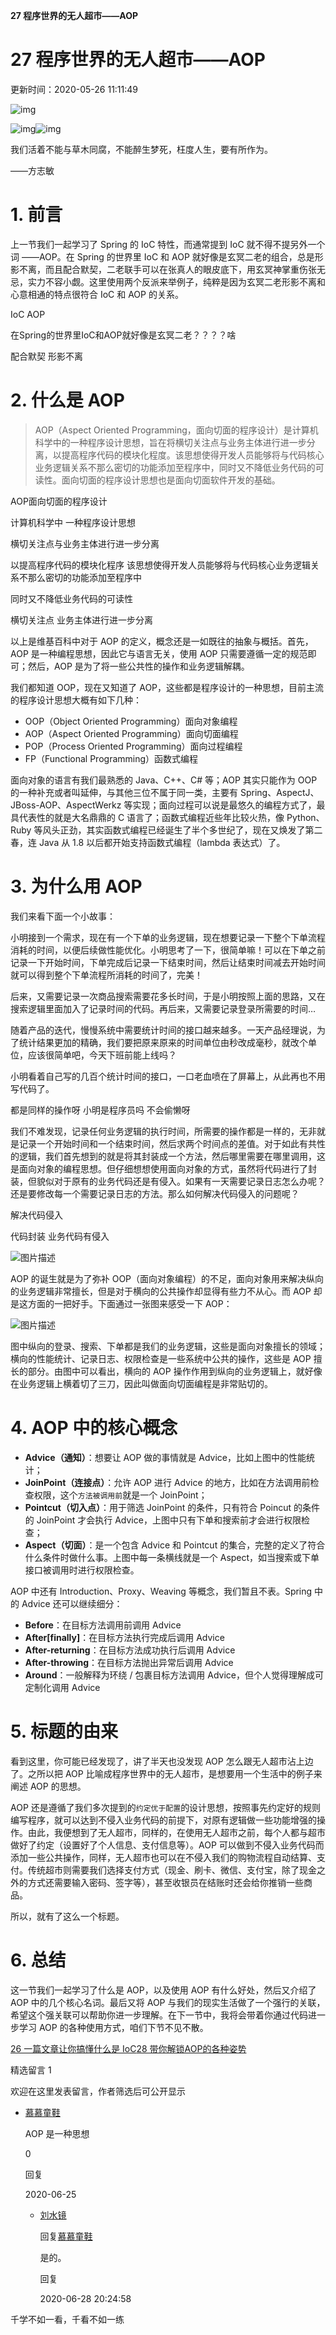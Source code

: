 **27 程序世界的无人超市——AOP**

# 27 程序世界的无人超市——AOP

更新时间：2020-05-26 11:11:49

![img](http://img1.sycdn.imooc.com/5ebe626d0001fb9806400425.jpg)

![img](http://www.imooc.com/static/img/column/bg-l.png)![img](http://www.imooc.com/static/img/column/bg-r.png)

我们活着不能与草木同腐，不能醉生梦死，枉度人生，要有所作为。

——方志敏



# 1. 前言

上一节我们一起学习了 Spring 的 IoC 特性，而通常提到 IoC 就不得不提另外一个词 ——AOP。在 Spring 的世界里 IoC 和 AOP 就好像是玄冥二老的组合，总是形影不离，而且配合默契，二老联手可以在张真人的眼皮底下，用玄冥神掌重伤张无忌，实力不容小觑。这里使用两个反派来举例子，纯粹是因为玄冥二老形影不离和心意相通的特点很符合 IoC 和 AOP 的关系。



IoC  AOP 

在Spring的世界里IoC和AOP就好像是玄冥二老？？？？啥

配合默契  形影不离  

# 2. 什么是 AOP

> AOP（Aspect Oriented Programming，面向切面的程序设计）是计算机科学中的一种程序设计思想，旨在将横切关注点与业务主体进行进一步分离，以提高程序代码的模块化程度。该思想使得开发人员能够将与代码核心业务逻辑关系不那么密切的功能添加至程序中，同时又不降低业务代码的可读性。面向切面的程序设计思想也是面向切面软件开发的基础。

AOP面向切面的程序设计

计算机科学中 一种程序设计思想

横切关注点与业务主体进行进一步分离

以提高程序代码的模块化程序 该思想使得开发人员能够将与代码核心业务逻辑关系不那么密切的功能添加至程序中

同时又不降低业务代码的可读性 

横切关注点  业务主体进行进一步分离  



以上是维基百科中对于 AOP 的定义，概念还是一如既往的抽象与概括。首先，AOP 是一种编程思想，因此它与语言无关，使用 AOP 只需要遵循一定的规范即可；然后，AOP 是为了将一些公共性的操作和业务逻辑解耦。

我们都知道 OOP，现在又知道了 AOP，这些都是程序设计的一种思想，目前主流的程序设计思想大概有如下几种：

- OOP（Object Oriented Programming）面向对象编程
- AOP（Aspect Oriented Programming）面向切面编程
- POP（Process Oriented Programming）面向过程编程
- FP（Functional Programming）函数式编程

面向对象的语言有我们最熟悉的 Java、C++、C# 等；AOP 其实只能作为 OOP 的一种补充或者叫延伸，与其他三位不属于同一类，主要有 Spring、AspectJ、JBoss-AOP、AspectWerkz 等实现；面向过程可以说是最悠久的编程方式了，最具代表性的就是大名鼎鼎的 C 语言了；函数式编程近些年比较火热，像 Python、Ruby 等风头正劲，其实函数式编程已经诞生了半个多世纪了，现在又焕发了第二春，连 Java 从 1.8 以后都开始支持函数式编程（lambda 表达式）了。



# 3. 为什么用 AOP

我们来看下面一个小故事：

小明接到一个需求，现在有一个下单的业务逻辑，现在想要记录一下整个下单流程消耗的时间，以便后续做性能优化。小明思考了一下，很简单嘛！可以在下单之前记录一下开始时间，下单完成后记录一下结束时间，然后让结束时间减去开始时间就可以得到整个下单流程所消耗的时间了，完美！

后来，又需要记录一次商品搜索需要花多长时间，于是小明按照上面的思路，又在搜索逻辑里面加入了记录时间的代码。再后来，又需要记录登录所需要的时间…

随着产品的迭代，慢慢系统中需要统计时间的接口越来越多。一天产品经理说，为了统计结果更加的精确，我们要把原来原来的时间单位由秒改成毫秒，就改个单位，应该很简单吧，今天下班前能上线吗？

小明看着自己写的几百个统计时间的接口，一口老血喷在了屏幕上，从此再也不用写代码了。

都是同样的操作呀  小明是程序员吗 不会偷懒呀  

我们不难发现，记录任何业务逻辑的执行时间，所需要的操作都是一样的，无非就是记录一个开始时间和一个结束时间，然后求两个时间点的差值。对于如此有共性的逻辑，我们首先想到的就是将其封装成一个方法，然后哪里需要在哪里调用，这是面向对象的编程思想。但仔细想想使用面向对象的方式，虽然将代码进行了封装，但貌似对于原有的业务代码还是有侵入。如果有一天需要记录日志怎么办呢？还是要修改每一个需要记录日志的方法。那么如何解决代码侵入的问题呢？

解决代码侵入  

代码封装 业务代码有侵入  

![图片描述](http://img1.sycdn.imooc.com/5ecc754b0001315603000230.png)

AOP 的诞生就是为了弥补 OOP（面向对象编程）的不足，面向对象用来解决纵向的业务逻辑非常擅长，但是对于横向的公共操作却显得有些力不从心。而 AOP 却是这方面的一把好手。下面通过一张图来感受一下 AOP：

![图片描述](http://img1.sycdn.imooc.com/5ecc754000017d5005230570.png)

图中纵向的登录、搜索、下单都是我们的业务逻辑，这些是面向对象擅长的领域；横向的性能统计、记录日志、权限检查是一些系统中公共的操作，这些是 AOP 擅长的部分。由图中可以看出，横向的 AOP 操作作用到纵向的业务逻辑上，就好像在业务逻辑上横着切了三刀，因此叫做面向切面编程是非常贴切的。



# 4. AOP 中的核心概念

- **Advice（通知）**：想要让 AOP 做的事情就是 Advice，比如上图中的性能统计；
- **JoinPoint（连接点）**：允许 AOP 进行 Advice 的地方，比如在方法调用前检查权限，这个`方法被调用前`就是一个 JoinPoint；
- **Pointcut（切入点）**：用于筛选 JoinPoint 的条件，只有符合 Poincut 的条件的 JoinPoint 才会执行 Advice，上图中只有下单和搜索前才会进行权限检查；
- **Aspect（切面）**：是一个包含 Advice 和 Pointcut 的集合，完整的定义了符合什么条件时做什么事。上图中每一条横线就是一个 Aspect，如当搜索或下单接口被调用时进行权限检查。

AOP 中还有 Introduction、Proxy、Weaving 等概念，我们暂且不表。Spring 中的 Advice 还可以继续细分：

- **Before**：在目标方法调用前调用 Advice
- **After[finally]**：在目标方法执行完成后调用 Advice
- **After-returning**：在目标方法成功执行后调用 Advice
- **After-throwing**：在目标方法抛出异常后调用 Advice
- **Around**：一般解释为环绕 / 包裹目标方法调用 Advice，但个人觉得理解成可定制化调用 Advice



# 5. 标题的由来

看到这里，你可能已经发现了，讲了半天也没发现 AOP 怎么跟无人超市沾上边了。之所以把 AOP 比喻成程序世界中的无人超市，是想要用一个生活中的例子来阐述 AOP 的思想。

AOP 还是遵循了我们多次提到的`约定优于配置`的设计思想，按照事先约定好的规则编写程序，就可以达到不侵入业务代码的前提下，对原有逻辑做一些功能增强的操作。由此，我便想到了无人超市，同样的，在使用无人超市之前，每个人都与超市做好了约定（设置好了个人信息、支付信息等）。AOP 可以做到不侵入业务代码而添加一些公共操作，同样，无人超市也可以在不侵入我们的购物流程自动结算、支付。传统超市则需要我们选择支付方式（现金、刷卡、微信、支付宝，除了现金之外的方式还需要输入密码、签字等），甚至收银员在结账时还会给你推销一些商品。

所以，就有了这么一个标题。



# 6. 总结

这一节我们一起学习了什么是 AOP，以及使用 AOP 有什么好处，然后又介绍了 AOP 中的几个核心名词。最后又将 AOP 与我们的现实生活做了一个强行的关联，希望这个强关联可以帮助你进一步理解。在下一节中，我将会带着你通过代码进一步学习 AOP 的各种使用方式，咱们下节不见不散。

[26 一篇文章让你搞懂什么是 IoC](http://www.imooc.com/read/75/article/1822)[28 带你解锁AOP的各种姿势](http://www.imooc.com/read/75/article/1824)

精选留言 1

欢迎在这里发表留言，作者筛选后可公开显示

- [慕慕童鞋](http://www.imooc.com/u/8954842/articles)

  AOP 是一种思想

   0

  回复

  2020-06-25

  - [刘水镜](http://www.imooc.com/u/8840839/articles)

    回复[慕慕童鞋](http://www.imooc.com/u/8954842/articles)

    是的。

    回复

    2020-06-28 20:24:58

 

千学不如一看，千看不如一练